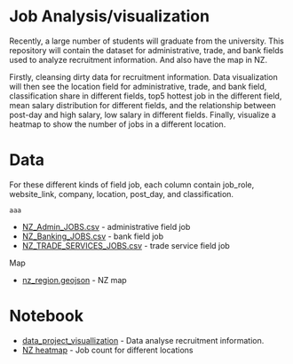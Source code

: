 # Job Analysis/visualization


Recently, a large number of students will graduate from the university. This repository will contain the dataset for administrative, trade, and bank fields used to analyze recruitment information. And also have the map in NZ. 

Firstly, cleansing dirty data for recruitment information. Data visualization will then see the location field for administrative, trade, and bank field, classification share in different fields, top5 hottest job in the different field, mean salary distribution for different fields, and the relationship between post-day and high salary, low salary in different fields. Finally, visualize a heatmap to show the number of jobs in a different location.

# Data

For these different kinds of field job, each column contain job_role, website_link, company, location, post_day, and classification.
```
aaa
```


* [NZ_Admin_JOBS.csv](https://github.com/Flora1234567/project/blob/project/project/project_dataset/NZ_Admin_JOBS.csv) - administrative field job
* [NZ_Banking_JOBS.csv](https://github.com/Flora1234567/project/blob/project/project/project_dataset/NZ_Banking_JOBS.csv) - bank field job
* [NZ_TRADE_SERVICES_JOBS.csv](https://github.com/Flora1234567/project/blob/project/project/project_dataset/NZ_TRADE_SERVICES_JOBS.csv) - trade service field job

Map

* [nz_region.geojson](https://github.com/Flora1234567/project/blob/project/project/project_dataset/nz_region.geojson) - NZ map

# Notebook

* [data_project_visuallization](https://github.com/Flora1234567/project/blob/project/project/datavisualisation_20210412/project_plot2.ipynb) - Data analyse recruitment information.
* [NZ heatmap](https://github.com/Flora1234567/project/blob/project/project/datavisualisation_20210412/GIS_plot.ipynb) - Job count for different locations


